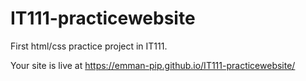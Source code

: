 # IT111-practicewebsite

First html/css practice project in IT111.

Your site is live at https://emman-pip.github.io/IT111-practicewebsite/
